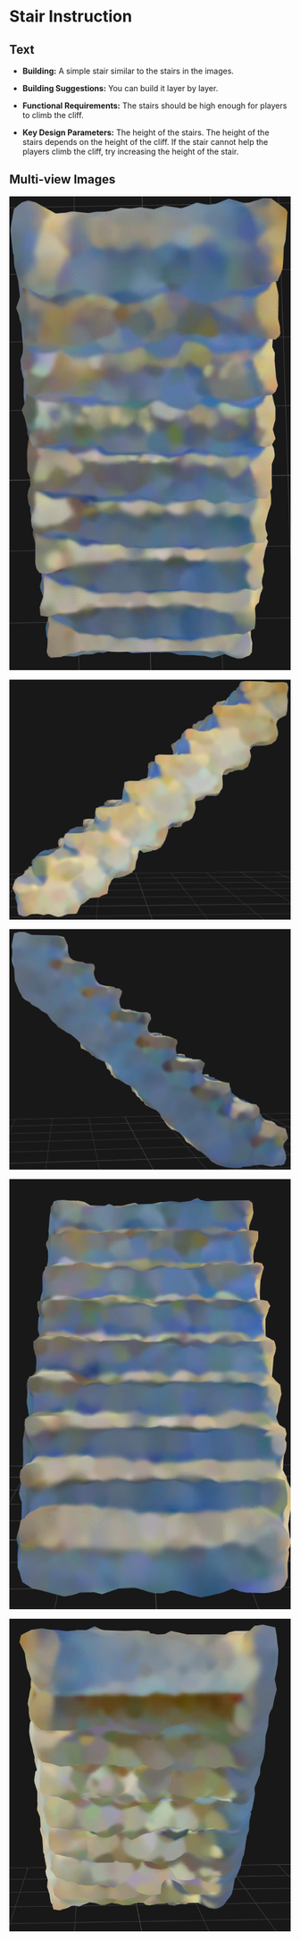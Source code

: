 # Stair Instruction

## Text

- **Building:** A simple stair similar to the stairs in the images.

- **Building Suggestions:** You can build it layer by layer.

- **Functional Requirements:** The stairs should be high enough for players to climb the cliff.
- **Key Design Parameters:** The height of the stairs. The height of the stairs depends on the height of the cliff. If the stair cannot help the players climb the cliff, try increasing the height of the stair.

## Multi-view Images

![stair-top-view](./stair.assets/stair-top-view.png)

![stair-right-view](./stair.assets/stair-right-view.png)

![stair-left-view](./stair.assets/stair-left-view.png)

![stair-front-view](./stair.assets/stair-front-view.png)

![stair-back-view](./stair.assets/stair-back-view.png)